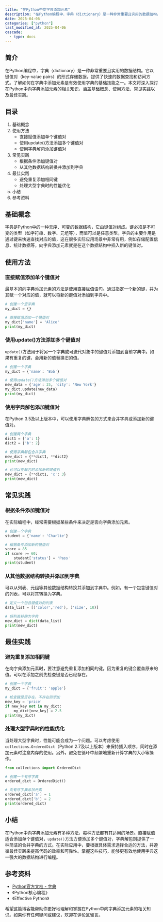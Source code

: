```yaml
---
title: "在Python中向字典添加元素"
description: "在Python编程中，字典（dictionary）是一种非常重要且实用的数据结构。它以键值对（key-value pairs）的形式存储数据，提供了快速的数据查找和访问方式。了解如何在字典中添加元素是有效使用字典的基础技能之一。本文将深入探讨在Python中向字典添加元素的相关知识，涵盖基础概念、使用方法、常见实践以及最佳实践。"
date: 2025-04-06
categories: ["python"]
last_modified_at: 2025-04-06
cascade:
  - type: docs
---
```



## 简介
在Python编程中，字典（dictionary）是一种非常重要且实用的数据结构。它以键值对（key-value pairs）的形式存储数据，提供了快速的数据查找和访问方式。了解如何在字典中添加元素是有效使用字典的基础技能之一。本文将深入探讨在Python中向字典添加元素的相关知识，涵盖基础概念、使用方法、常见实践以及最佳实践。

<!-- more -->
## 目录
1. 基础概念
2. 使用方法
    - 直接赋值添加单个键值对
    - 使用update()方法添加多个键值对
    - 使用字典解包添加键值对
3. 常见实践
    - 根据条件添加键值对
    - 从其他数据结构转换并添加到字典
4. 最佳实践
    - 避免重复添加相同键
    - 处理大型字典时的性能优化
5. 小结
6. 参考资料

## 基础概念
字典是Python中的一种无序、可变的数据结构，它由键值对组成。键必须是不可变的类型（如字符串、数字、元组等），而值可以是任意类型。字典的主要作用是通过键来快速查找对应的值，这在很多实际应用场景中非常有用，例如存储配置信息、统计数据等。向字典添加元素就是在这个数据结构中插入新的键值对。

## 使用方法

### 直接赋值添加单个键值对
最基本的向字典添加元素的方法是使用直接赋值语句。通过指定一个新的键，并为其赋一个对应的值，就可以将新的键值对添加到字典中。

```python
# 创建一个空字典
my_dict = {}

# 直接赋值添加一个键值对
my_dict['name'] = 'Alice'
print(my_dict)  
```

### 使用update()方法添加多个键值对
`update()`方法用于将另一个字典或可迭代对象中的键值对添加到当前字典中。如果有重复的键，会用新的值替换旧的值。

```python
# 创建一个字典
my_dict = {'name': 'Bob'}

# 使用update()方法添加多个键值对
new_data = {'age': 25, 'city': 'New York'}
my_dict.update(new_data)
print(my_dict)  
```

### 使用字典解包添加键值对
在Python 3.5及以上版本中，可以使用字典解包的方式来合并字典或添加新的键值对。

```python
# 创建两个字典
dict1 = {'a': 1}
dict2 = {'b': 2}

# 使用字典解包合并字典
new_dict = {**dict1, **dict2}
print(new_dict)  

# 也可以在解包时添加新的键值对
new_dict = {**dict1, 'c': 3}
print(new_dict)  
```

## 常见实践

### 根据条件添加键值对
在实际编程中，经常需要根据某些条件来决定是否向字典添加元素。

```python
# 创建一个字典
student = {'name': 'Charlie'}

# 根据条件添加新的键值对
score = 85
if score >= 60:
    student['status'] = 'Pass'
print(student)  
```

### 从其他数据结构转换并添加到字典
可以从列表、元组等其他数据结构转换并添加到字典中。例如，有一个包含键值对的列表，可以将其转换为字典。

```python
# 定义一个包含键值对的列表
data_list = [('color','red'), ('size', 10)]

# 将列表转换为字典
new_dict = dict(data_list)
print(new_dict)  
```

## 最佳实践

### 避免重复添加相同键
在向字典添加元素时，要注意避免重复添加相同的键，因为重复的键会覆盖原来的值。可以在添加之前先检查键是否已经存在。

```python
# 创建一个字典
my_dict = {'fruit': 'apple'}

# 检查键是否存在，不存在则添加
new_key = 'price'
if new_key not in my_dict:
    my_dict[new_key] = 2.5
print(my_dict)  
```

### 处理大型字典时的性能优化
当处理大型字典时，性能可能会成为一个问题。可以考虑使用`collections.OrderedDict`（Python 2.7及以上版本）来保持插入顺序，同时在添加元素时注意内存的使用。另外，避免在循环中频繁地重新计算字典的大小等操作。

```python
from collections import OrderedDict

# 创建一个有序字典
ordered_dict = OrderedDict()

# 向有序字典添加元素
ordered_dict['a'] = 1
ordered_dict['b'] = 2
print(ordered_dict)  
```

## 小结
在Python中向字典添加元素有多种方法，每种方法都有其适用的场景。直接赋值适合添加单个键值对，`update()`方法方便添加多个键值对，字典解包则提供了一种简洁的合并字典的方式。在实际应用中，要根据具体需求选择合适的方法，并遵循最佳实践来提高代码的效率和可靠性。掌握这些技巧，能够更有效地使用字典这一强大的数据结构进行编程。

## 参考资料
- [Python官方文档 - 字典](https://docs.python.org/3/tutorial/datastructures.html#dictionaries)
- 《Python核心编程》
- 《Effective Python》

希望这篇博客能帮助你更好地理解和掌握在Python中向字典添加元素的相关知识。如果你有任何疑问或建议，欢迎在评论区留言。  